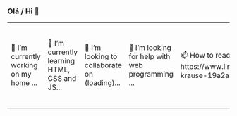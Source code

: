 ### Olá / Hi 👋

<table>
  <tbody>
   <tr>
  
   <td>🔭 I’m currently working on my home ...   </td>
   <td>🌱 I’m currently learning HTML, CSS and JS...   </td>
   <td>👯 I’m looking to collaborate on (loading)...   </td>
   <td>🤔 I’m looking for help with web programming ...   </td>
   <td>📫 How to reach me: https://www.linkedin.com/in/guilherme-krause-19a2a067/ ...   </td>
   <td>⚡ Fun fact: My creativity only appears with more than one brain ...   </td>
    </tr>
  </tbody>
  </table>
